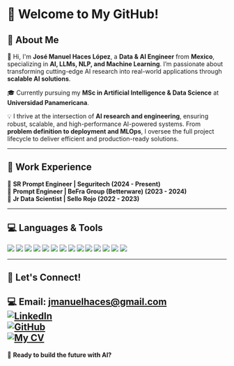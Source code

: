 # 👋 Welcome to My GitHub!  

## 🚀 About Me  

👋 Hi, I'm **José Manuel Haces López**, a **Data & AI Engineer** from **Mexico**, specializing in **AI, LLMs, NLP, and Machine Learning**. I’m passionate about transforming cutting-edge AI research into real-world applications through **scalable AI solutions**.  

🎓 Currently pursuing my **MSc in Artificial Intelligence & Data Science** at **Universidad Panamericana**.  

💡 I thrive at the intersection of **AI research and engineering**, ensuring robust, scalable, and high-performance AI-powered systems. From **problem definition to deployment and MLOps**, I oversee the full project lifecycle to deliver efficient and production-ready solutions.  

---

## 💼 Work Experience  
🔹 **SR Prompt Engineer | Seguritech (2024 - Present)**  
🔹 **Prompt Engineer | BeFra Group (Betterware) (2023 - 2024)**  
🔹 **Jr Data Scientist | Sello Rojo (2022 - 2023)**  

---

## 💻 Languages & Tools  
<p align="left">
    <img src="https://img.shields.io/badge/Python-3776AB?style=for-the-badge&logo=python&logoColor=white"/>
    <img src="https://img.shields.io/badge/TensorFlow-FF6F00?style=for-the-badge&logo=tensorflow&logoColor=white"/>
    <img src="https://img.shields.io/badge/PyTorch-EE4C2C?style=for-the-badge&logo=pytorch&logoColor=white"/>
    <img src="https://img.shields.io/badge/OpenAI-412991?style=for-the-badge&logo=openai&logoColor=white"/>
    <img src="https://img.shields.io/badge/Hugging%20Face-FFD700?style=for-the-badge&logo=huggingface&logoColor=black"/>
    <img src="https://img.shields.io/badge/RAG%20Architecture-6A1B9A?style=for-the-badge&logo=rag&logoColor=white"/>
    <img src="https://img.shields.io/badge/Machine%20Learning-0696D7?style=for-the-badge&logo=scikitlearn&logoColor=white"/>
    <img src="https://img.shields.io/badge/FastAPI-009688?style=for-the-badge&logo=fastapi&logoColor=white"/>
    <img src="https://img.shields.io/badge/AWS-FF9900?style=for-the-badge&logo=amazonaws&logoColor=white"/>
    <img src="https://img.shields.io/badge/Azure-0078D4?style=for-the-badge&logo=microsoftazure&logoColor=white"/>
    <img src="https://img.shields.io/badge/GCP-4285F4?style=for-the-badge&logo=googlecloud&logoColor=white"/>
    <img src="https://img.shields.io/badge/Docker-2496ED?style=for-the-badge&logo=docker&logoColor=white"/>
    <img src="https://img.shields.io/badge/Kubernetes-326CE5?style=for-the-badge&logo=kubernetes&logoColor=white"/>
    <img src="https://img.shields.io/badge/Neo4j-008CC1?style=for-the-badge&logo=neo4j&logoColor=white"/>
</p>

---

## 📩 Let's Connect!  
💻 **Email**: jmanuelhaces@gmail.com   
[![LinkedIn](https://img.shields.io/badge/LinkedIn-0A66C2?style=for-the-badge&logo=linkedin&logoColor=white)](https://www.linkedin.com/in/jose-manuel-haces-lopez/)  
[![GitHub](https://img.shields.io/badge/GitHub-181717?style=for-the-badge&logo=github&logoColor=white)](https://github.com/JManuelHaces)  
[![My CV](https://img.shields.io/badge/My_CV-1E90FF?style=for-the-badge&logo=google-drive&logoColor=white)]([https://drive.google.com/file/d/1i16psGTLGKW2TxwO-HEmHVYNlIKcwGje/view?usp=sharing](https://drive.google.com/file/d/1tvhyZJ2qxRmYg-610IbjZDD_6vMe_52L/view?usp=sharing))  
---
🚀 **Ready to build the future with AI?**
